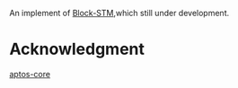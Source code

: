 An implement of [Block-STM](http://arxiv.org/abs/2203.06871),which still under development.

# Acknowledgment
[aptos-core](https://github.com/aptos-labs/aptos-core)